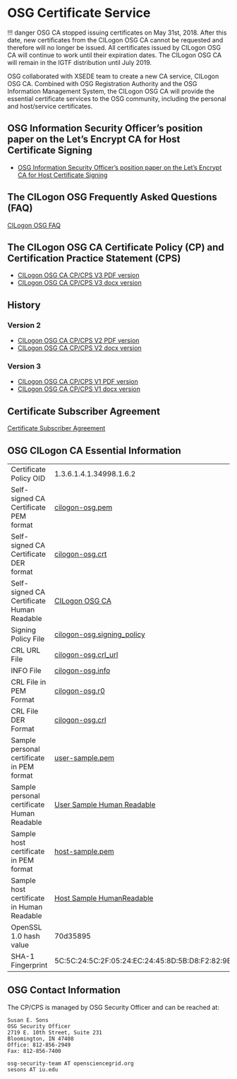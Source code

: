 # OSG Certificate Service

!!! danger OSG CA stopped issuing certificates on May 31st, 2018. After this date, new certificates from the CILogon OSG CA cannot be requested and therefore will no longer be issued.  All certificates issued by CILogon OSG CA will continue to work until their expiration dates. The CILogon OSG CA will remain in the IGTF distribution until July 2019. 

OSG collaborated with XSEDE team to create a new CA service, CILogon OSG CA. Combined with OSG Registration Authority and the OSG Information Management System, the CILogon OSG CA will provide the essential certificate services to the OSG community, including the personal and host/service certificates.

## OSG Information Security Officer’s position paper on the Let’s Encrypt CA for Host Certificate Signing
- [OSG Information Security Officer’s position paper on the Let’s Encrypt CA for Host Certificate Signing](OSGISOppLetsEncrypt.pdf)

## The CILogon OSG Frequently Asked Questions (FAQ)

[CILogon OSG FAQ](CILogonOSGFAQ)

## The CILogon OSG CA Certificate Policy (CP) and Certification Practice Statement (CPS)

- [CILogon OSG CA CP/CPS V3 PDF version](cilogonosgca/CILogonOSGCACPCPS_V3.pdf)
- [CILogon OSG CA CP/CPS V3 docx version](cilogonosgca/CILogonOSGCPCPS_V3.docx)

## History

### Version 2
- [CILogon OSG CA CP/CPS V2 PDF version](cilogonosgca/CILogonOSGCPCPS_V2.pdf)
- [CILogon OSG CA CP/CPS V2 docx version](cilogonosgca/CILogonOSGCPCPS_V2.docx)

### Version 3
- [CILogon OSG CA CP/CPS V1 PDF version](cilogonosgca/CILogonOSGCPCPS_V1.pdf)
- [CILogon OSG CA CP/CPS V1 docx version](cilogonosgca/CILogonOSGCPCPS_Final_V1.docx)

## Certificate Subscriber Agreement

[Certificate Subscriber Agreement](cilogonosgca/IGTF_CERTIFICATE_SUBSCRIBER_AGREEMENT.pdf)

## OSG CILogon CA Essential Information
|                                            |                                                                       |
|--------------------------------------------|-----------------------------------------------------------------------|
| Certificate Policy OID                     | 1.3.6.1.4.1.34998.1.6.2                                               |
| Self-signed CA Certificate PEM format      | [cilogon-osg.pem](cilogonosgca/cilogon-osg.pem)                        |
| Self-signed CA Certificate DER format      | [cilogon-osg.crt](cilogonosgca/cilogon-osg.crt)                        |
| Self-signed CA Certificate Human Readable  | [CILogon OSG CA](cilogonosgca/out_CilogonOSGRoot)                      |
| Signing Policy File                        | [cilogon-osg.signing\_policy](cilogonosgca/cilogon-osg.signing_policy) |
| CRL URL File                               | [cilogon-osg.crl\_url](cilogonosgca/cilogon-osg.crl_url)               |
| INFO File                                  | [cilogon-osg.info](cilogonosgca/cilogon-osg.info)                      |
| CRL File in PEM Format                     | [cilogon-osg.r0](http://crl.cilogon.org/cilogon-osg.r0)               |
| CRL File DER Format                        | [cilogon-osg.crl](http://crl.cilogon.org/cilogon-osg.crl)             |
| Sample personal certificate in PEM format  | [user-sample.pem](cilogonosgca/user-sample.pem)                        |
| Sample personal certificate Human Readable | [User Sample Human Readable](cilogonosgca/out_sampleUser)              |
| Sample host certificate in PEM format      | [host-sample.pem](cilogonosgca/host-sample.pem)                        |
| Sample host certificate in Human Readable  | [Host Sample HumanReadable](cilogonosgca/out_sampleHost)               |
| OpenSSL 1.0 hash value                     | 70d35895                                                              |
| SHA-1 Fingerprint                          | 5C:5C:24:5C:2F:05:24:EC:24:45:8D:5B:D8:F2:82:9B:EE:68:22:A8           |

## OSG Contact Information

The CP/CPS is managed by OSG Security Officer and can be reached at:

```
Susan E. Sons
OSG Security Officer
2719 E. 10th Street, Suite 231
Bloomington, IN 47408
Office: 812-856-2949
Fax: 812-856-7400

osg-security-team AT opensciencegrid.org
sesons AT iu.edu
```
